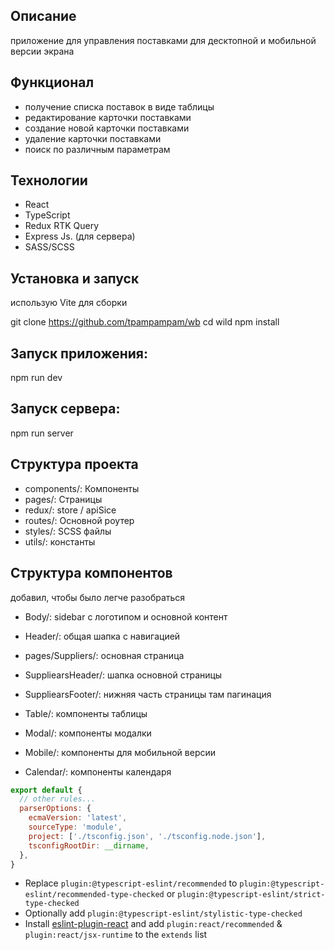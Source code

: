 
## Описание
приложение для управления поставками для десктопной и мобильной версии экрана

## Функционал
- получение списка поставок в виде таблицы
- редактирование карточки поставками
- создание новой карточки поставками
- удаление карточки поставками
- поиск по различным параметрам

## Технологии
- React
- TypeScript
- Redux RTK Query
- Express Js. (для сервера)
- SASS/SCSS

## Установка и запуск

использую Vite для сборки

git clone https://github.com/tpampampam/wb
cd wild
npm install


## Запуск приложения:

npm run dev

## Запуск сервера:

npm run server

## Структура проекта

- components/: Компоненты
- pages/: Страницы
- redux/: store / apiSice
- routes/: Основной роутер
- styles/: SCSS файлы
- utils/: константы


## Структура компонентов

добавил, чтобы было легче разобраться

- Body/: sidebar с логотипом и основной контент 
- Header/: общая шапка с навигацией
- pages/Suppliers/: основная страница
- SuppliearsHeader/: шапка основной страницы
- SuppliearsFooter/: нижняя часть страницы там пагинация
- Table/: компоненты таблицы

- Modal/: компоненты модалки
- Mobile/: компоненты для мобильной версии
- Calendar/: компоненты календаря




































```js
export default {
  // other rules...
  parserOptions: {
    ecmaVersion: 'latest',
    sourceType: 'module',
    project: ['./tsconfig.json', './tsconfig.node.json'],
    tsconfigRootDir: __dirname,
  },
}
```

- Replace `plugin:@typescript-eslint/recommended` to `plugin:@typescript-eslint/recommended-type-checked` or `plugin:@typescript-eslint/strict-type-checked`
- Optionally add `plugin:@typescript-eslint/stylistic-type-checked`
- Install [eslint-plugin-react](https://github.com/jsx-eslint/eslint-plugin-react) and add `plugin:react/recommended` & `plugin:react/jsx-runtime` to the `extends` list

